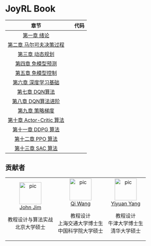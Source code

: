 # JoyRL Book

|               章节                |      | 代码 |
| :-------------------------------: | ---- | :--: |
|       [第一章 绪论](/ch1/main.md)       |      |      |
| [第二章 马尔可夫决策过程](/ch2/main.md) |      |      |
|     [第三章 动态规划](/ch3/main.md)     |      |      |
|    [第四章 免模型预测](/ch4/main.md)    |      |      |
|    [第五章 免模型控制](/ch5/main.md)    |      |      |
|    [第六章 深度学习基础](/ch6/main.md)    |      |      |
|    [第七章 DQN算法](/ch7/main.md)    |      |      |
|    [第八章 DQN算法进阶](/ch8/main.md)    |      |      |
|    [第九章 策略梯度](/ch9/main.md)    |      |      |
|    [第十章 Actor-Critic 算法](/ch10/main.md)    |      |      |
|    [第十一章 DDPG 算法](/ch11/main.md)    |      |      |
|    [第十二章 PPO 算法](/ch12/main.md)    |      |      |
|    [第十三章 SAC 算法](/ch13/main.md)    |      |      |

## 贡献者


<table border="0">
  <tbody>
    <tr align="center" >
        <td>
         <a href="https://github.com/JohnJim0816"><img width="70" height="70" src="https://github.com/JohnJim0816.png?s=40" alt="pic"></a><br>
         <a href="https://github.com/JohnJim0816">John Jim</a>
         <p>教程设计与算法实战<br> 北京大学硕士</p>
        </td>
        <td>
            <a href="https://github.com/qiwang067"><img width="70" height="70" src="https://github.com/qiwang067.png?s=40" alt="pic"></a><br>
            <a href="https://github.com/qiwang067">Qi Wang</a> 
            <p>教程设计<br> 上海交通大学博士生<br> 中国科学院大学硕士</p>
        </td>
        <td>
            <a href="https://github.com/yyysjz1997"><img width="70" height="70" src="https://github.com/yyysjz1997.png?s=40" alt="pic"></a><br>
            <a href="https://github.com/yyysjz1997">Yiyuan Yang</a> 
            <p>教程设计 <br> 牛津大学博士生<br> 清华大学硕士</p>
        </td>
    </tr>
  </tbody>
</table>